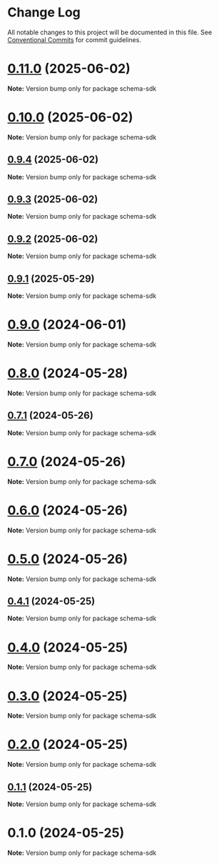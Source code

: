 # Change Log

All notable changes to this project will be documented in this file.
See [Conventional Commits](https://conventionalcommits.org) for commit guidelines.

# [0.11.0](https://github.com/hyperweb-io/schema-typescript/compare/schema-sdk@0.10.0...schema-sdk@0.11.0) (2025-06-02)

**Note:** Version bump only for package schema-sdk





# [0.10.0](https://github.com/hyperweb-io/schema-typescript/compare/schema-sdk@0.9.4...schema-sdk@0.10.0) (2025-06-02)

**Note:** Version bump only for package schema-sdk





## [0.9.4](https://github.com/hyperweb-io/schema-typescript/compare/schema-sdk@0.9.3...schema-sdk@0.9.4) (2025-06-02)

**Note:** Version bump only for package schema-sdk





## [0.9.3](https://github.com/hyperweb-io/schema-typescript/compare/schema-sdk@0.9.2...schema-sdk@0.9.3) (2025-06-02)

**Note:** Version bump only for package schema-sdk





## [0.9.2](https://github.com/hyperweb-io/schema-typescript/compare/schema-sdk@0.9.1...schema-sdk@0.9.2) (2025-06-02)

**Note:** Version bump only for package schema-sdk





## [0.9.1](https://github.com/hyperweb-io/schema-typescript/compare/schema-sdk@0.9.0...schema-sdk@0.9.1) (2025-05-29)

**Note:** Version bump only for package schema-sdk





# [0.9.0](https://github.com/hyperweb-io/schema-typescript/compare/schema-sdk@0.8.0...schema-sdk@0.9.0) (2024-06-01)

**Note:** Version bump only for package schema-sdk





# [0.8.0](https://github.com/hyperweb-io/schema-typescript/compare/schema-sdk@0.7.1...schema-sdk@0.8.0) (2024-05-28)

**Note:** Version bump only for package schema-sdk





## [0.7.1](https://github.com/hyperweb-io/schema-typescript/compare/schema-sdk@0.7.0...schema-sdk@0.7.1) (2024-05-26)

**Note:** Version bump only for package schema-sdk





# [0.7.0](https://github.com/hyperweb-io/schema-typescript/compare/schema-sdk@0.6.0...schema-sdk@0.7.0) (2024-05-26)

**Note:** Version bump only for package schema-sdk





# [0.6.0](https://github.com/hyperweb-io/schema-typescript/compare/schema-sdk@0.5.0...schema-sdk@0.6.0) (2024-05-26)

**Note:** Version bump only for package schema-sdk





# [0.5.0](https://github.com/hyperweb-io/schema-typescript/compare/schema-sdk@0.4.1...schema-sdk@0.5.0) (2024-05-26)

**Note:** Version bump only for package schema-sdk





## [0.4.1](https://github.com/hyperweb-io/schema-typescript/compare/schema-sdk@0.4.0...schema-sdk@0.4.1) (2024-05-25)

**Note:** Version bump only for package schema-sdk





# [0.4.0](https://github.com/hyperweb-io/schema-typescript/compare/schema-sdk@0.3.0...schema-sdk@0.4.0) (2024-05-25)

**Note:** Version bump only for package schema-sdk





# [0.3.0](https://github.com/hyperweb-io/schema-typescript/compare/schema-sdk@0.2.0...schema-sdk@0.3.0) (2024-05-25)

**Note:** Version bump only for package schema-sdk





# [0.2.0](https://github.com/hyperweb-io/schema-typescript/compare/schema-sdk@0.1.1...schema-sdk@0.2.0) (2024-05-25)

**Note:** Version bump only for package schema-sdk





## [0.1.1](https://github.com/hyperweb-io/schema-typescript/compare/schema-sdk@0.1.0...schema-sdk@0.1.1) (2024-05-25)

**Note:** Version bump only for package schema-sdk





# 0.1.0 (2024-05-25)

**Note:** Version bump only for package schema-sdk
